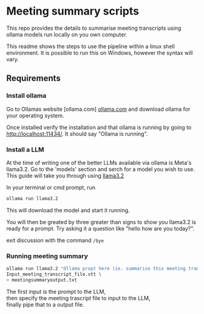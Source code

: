 # Meeting summary scripts

This repo provides the details to summarise meeting transcripts using ollama 
models run locally on you own computer.  

This readme shows the steps to use the pipeline within a linux shell environment.
It is possible to run this on Windows, however the syntax will vary.  

## Requirements  
### Install ollama  

Go to Ollamas website [ollama.com] [ollama.com](ollama.com) and download ollama
for your operating system.  

Once installed verify the installation and that ollama is running by going to [http://localhost:11434/](). It should say "Ollama is running".  

### Install a LLM  

At the time of writing one of the better LLMs available via ollama is Meta's llama3.2. 
Go to the 'models' section and serch for a model you wish to use.
This guide will take you through using [llama3.2](https://ollama.com/library/llama3.2)  

In your terminal or cmd prompt, run

```sh
ollama run llama3.2
```

This will download the model and start it running.  

You will then be greated by three greater than signs to show you llama3.2 is ready for a prompt.
Try asking it a question like "hello how are you today?".

exit discussion with the command `/bye`  

### Running meeting summary

```sh
ollama run llama3.2 "Ollama propt here (ie. summarise this meeting transcript into a list of ten discussion points)" < \
Input_meeting_transcript_file.vtt \
> meetingsummaryoutput.txt
```

The first input is the prompt to the LLM,  
then specify the meeting trascript file to input to the LLM,  
finally pipe that to a output file.  